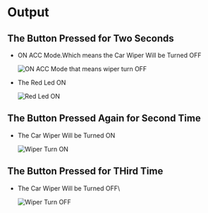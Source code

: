 # Output
## The Button Pressed for Two Seconds
* ON ACC Mode.Which means the Car Wiper Will be Turned OFF

    ![ON ACC Mode that means wiper turn OFF](https://user-images.githubusercontent.com/101356849/168423491-b4ea3956-5f06-4c3a-a6cb-e7fcb6066f07.jpg)
    
* The Red Led ON

    ![Red Led ON](https://user-images.githubusercontent.com/101356849/168423663-309a4599-2f2e-4c63-8b02-4a7f5a892903.jpeg)

 
## The Button Pressed Again for Second Time
* The Car Wiper Will be Turned ON

   ![Wiper Turn ON](https://user-images.githubusercontent.com/101356849/168423557-bbce2ba6-59af-4771-a233-9c207a332c7b.jpg)  
   
## The Button Pressed for THird Time
* The Car Wiper Will be Turned OFF\

   ![Wiper Turn OFF](https://user-images.githubusercontent.com/101356849/168423577-4510435f-c05c-4339-9ffc-789f733b6651.jpg)




